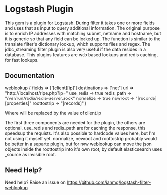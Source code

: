 # Logstash Plugin

This gem is a plugin for [Logstash](https://github.com/elastic/logstash). During filter it takes one or more fields and uses that as input to query additional information. The original purpose is to enrich IP addresses with matching subnet, netname and hostname, but it is generic so that any field can be looked up. The function is similar to the translate filter's dictionary lookup, which supports files and regex. The jdbc_streaming filter plugin is also very useful if the data resides in a database. This plugins features are web based lookups and redis caching, for fast lookups.

## Documentation

weblookup {
    fields => ['[client][ip]']
    destinations => ['net']
    url => "http://localhost/ripe.php?ip=<item>"
    use_redis => true
    redis_path => "/var/run/redis/redis-server.sock"
    normalize => true
    newroot => "[records][properties]"
    roottostrip => "[records]"
}

Where <item> will be replaced by the value of client.ip

The first three components are needed for the plugin, the others are optional. use_redis and redis_path are for caching the response, this speedsup the requists. It's also possible to hardcode values here, but I'm not using it myself yet. normalize, newroot and roottostrip probably would be better in a separte plugin, but for now weblookup can move the json objects inside the roottostrip into it's own root, by default elasticsearch uses _source as invisible root.

## Need Help?

Need help? Raise an issue on https://github.com/janmg/logstash-filter-weblookup 

